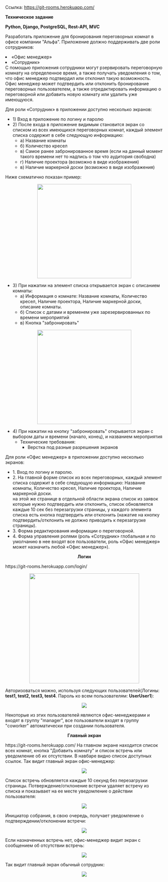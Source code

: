 Ссылка: https://git-rooms.herokuapp.com/

<p><b>Техническое задание</b></p>

<b><p>Python, Django, PostgreSQL, Rest-API, MVC</b></p>

Разработать приложение для бронирования переговорных комнат в офисе компании "Альфа". 
Приложение должно поддерживать две роли сотрудников: 
<li>«Офис менеджер»</li> 
<li>«Сотрудник»</li> 
С помощью приложения сотрудники могут рзервировать переговорную комнату на определенное время, а также получать уведомления о том, что офис менеджер подтвердил или отклонил такую возможность. Офис менеджер может подтвердить или отклонить бронирование переговорных пользователем, а также отредактировать информацию о переговорной или добавить новую
комнату или удалить уже имеющуюся.

Для роли «Сотрудник» в приложении доступно несколько экранов:
<ul>
<li>1) Вход в приложение по логину и паролю</li>
<li>2) После входа в приложение видимым становится экран со списком из всех имеющихся переговорных комнат, каждый элемент списка содержит в себе следующую информацию:
  <ul><li>а) Название комнаты</li>
<li>б) Количество кресел</li>
<li>в) Самое ранее забронированное время (если на данный момент такого времени нет то надпись о том что аудитория свободна)</li>
<li>г) Наличие проектора (возможно в виде изображения)</li>
<li>в) Наличие маркерной доски (возможно в виде изображения)</li>
  </li></ul></li>
</ul>

Ниже схематично показан пример:
<p align="center"><img  width=300px  src="https://user-images.githubusercontent.com/71926912/121804986-c980a280-cc51-11eb-8bca-6bd0a6085c7c.png"></p>
<ul>
<li>3) При нажатии на элемент списка открывается экран с описанием комнаты:
<ul><li>а) Информация о комнате: Название комнаты, Количество кресел, Наличие проектора, Наличие маркерной доски, описание комнаты.</li>
<li>б) Список с датами и временем уже зарезервированных по времени мероприятий</li>
<li>в) Кнопка "забронировать"</li></ul>
</li>
</ul>

<p align="center"><img width=300px src="https://user-images.githubusercontent.com/71926912/121805039-0351a900-cc52-11eb-97ea-5ddf7d8a3835.png "></p>
<ul>
<li>4) При нажатии на кнопку "забронировать" открывается экран с выбором даты и времени (начало, конец), и названием мероприятия
<ul>
<li>Технические требования:
<ul><li>Верстка под разные разрешения экранов</li> </ul>
</li></ul></li></ul>
 
Для роли «Офис менеджер» в приложении доступно несколько экранов:
<ul>
  
<li>1. Вход по логину и паролю.
<li>2. На главной форме список из всех переговорных, каждый элемент списка содержит в себе следующую информацию: Название комнаты, Количество кресел, Наличие проектора, Наличие маркерной доски.</li>
на этой же странице в отдельной области экрана список из заявок которые нужно подтвердить или отклонить, список обновляется каждые 10 сек без перезагрузки страницы, у каждого элемента списка есть кнопка подтвердить или отклонить (нажатие на кнопку подтвердить/отклонить не должно приводить к перезагрузке страницы).</li>
<li>3. Форма редактирования информации о переговорной.</li>
<li>4. Форма управления ролями (роль «Сотрудник» глобальная и по умолчанию в нее входят все пользователи, роль «Офис менеджер» может назначить любой «Офис менеджер»).</li>
</ul>

<p align="center"><b>Логин</p></b>
https://git-rooms.herokuapp.com/login/
<p align="center"><img width=350px src="https://user-images.githubusercontent.com/71926912/121807401-a0194400-cc5c-11eb-9483-282875c09d2f.PNG"></p>
Авторизоваться можно, используя следующих пользователей(Логины: <b>test1, test2, test3, test4</b>. Пароль ко всем пользователям: <b>UserUser1</b>):
<p align="center"><img src="https://user-images.githubusercontent.com/71926912/121807891-bb854e80-cc5e-11eb-8682-f9137f37575e.PNG"></p>
Некоторые из этих пользователей являются офис-менеджерами и входят в группу "manager", все пользователи входят в группу "coworker" автоматически при создании пользователя.

<p align="center"><b>Главный экран</p></b>
https://git-rooms.herokuapp.com/
На главном экране находится список всех комнат, кнопка "Добавить комнату" и список встречь или уведомление об их отсутствии. В навбаре видно список доступных ссылок.
Так видит главный экран офис-менеджер:
<p align="center"><img src="https://user-images.githubusercontent.com/71926912/121807981-2df62e80-cc5f-11eb-9e85-3c47a9eae180.PNG"></p>
Список встречь обновляется каждые 10 секунд без перезагрузки страницы. 
Потверждение/отклонение встречи удаляет встречу из списка и показывает на ее месте уведомление о действии пользователя:
<p align="center"><img src="https://user-images.githubusercontent.com/71926912/121808194-094e8680-cc60-11eb-8d7e-71bf03a7f760.PNG"></p>
Инициатор собрания, в свою очередь, получает уведомление о подтверждении/отклонении встречи:
<p align="center"><img src="https://user-images.githubusercontent.com/71926912/121808233-2c793600-cc60-11eb-94cb-c6689e7bec36.PNG"></p>
Если назначенных встречь нет, офис-менеджер видит экран с сообщением об отсутствии встречь: 
<p align="center"><img src="https://user-images.githubusercontent.com/71926912/121808333-98f43500-cc60-11eb-87a3-a8491699d5a2.PNG"></p>



Так видит главный экран обычный сотрудник:
<p align="center"><img src="https://user-images.githubusercontent.com/71926912/121808115-bd034680-cc5f-11eb-8fa2-cf786ddb5cfb.PNG"></p>



<!-- 
<p align="center"><img src=" "></p>
 -->
